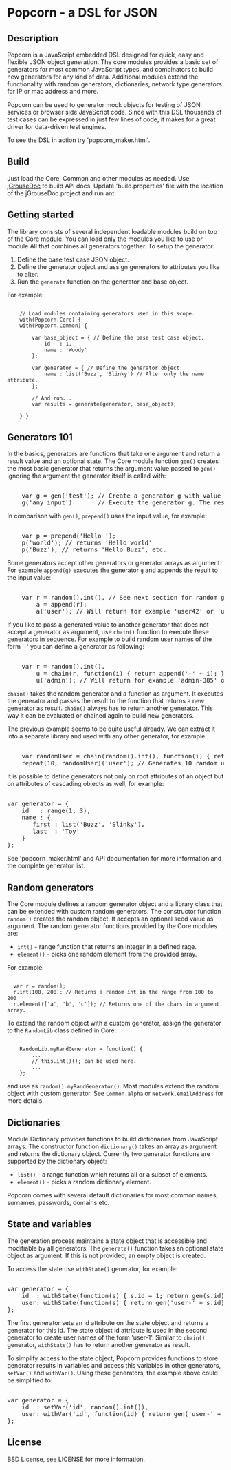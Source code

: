 Popcorn - a DSL for JSON
========================

## Description

Popcorn is a JavaScript embedded DSL designed for quick, easy and
flexible JSON object generation. The core modules provides a basic set
of generators for most common JavaScript types, and combinators to build
new generators for any kind of data. Additional modules extend the 
functionality with random generators, dictionaries, network type
generators for IP or mac address and more.

Popcorn can be used to generator mock objects for testing of JSON services
or browser side JavaScript code. Since with this DSL thousands of test cases
can be expressed in just few lines of code, it makes for a great driver for
data-driven test engines.

To see the DSL in action try 'popcorn_maker.html'.

## Build

Just load the Core, Common and other modules as needed. 
Use [jGrouseDoc](http://code.google.com/p/jgrousedoc/) to build 
API docs. Update 'build.properties' file with the location
of the jGrouseDoc project and run ant.

## Getting started

The library consists of several independent loadable modules build on
top of the Core module. You can load only the modules you like to use 
or module All that combines all generators together.
To setup the generator:

  1. Define the base test case JSON object.
  2. Define the generator object and assign generators to attributes you like to alter.
  3. Run the `generate` function on the generator and base object.

For example:

<pre><code>
	// Load modules containing generators used in this scope.
	with(Popcorn.Core) { 
	with(Popcorn.Common) {   

		var base_object = { // Define the base test case object.
			id   : 1, 
			name : 'Woody'
		};

		var generator = { // Define the generator object. 
			name : list('Buzz', 'Slinky') // Alter only the name attribute.
		};

		// And run...
		var results = generate(generator, base_object);

	} }
</code></pre>

## Generators 101

In the basics, generators are functions that take one argument and return
a result value and an optional state. The Core module function `gen()` 
creates the most basic generator that returns the argument value passed to 
`gen()` ignoring the argument the generator itself is called with:

<pre><core>
	var g = gen('test'); // Create a generator g with value 'test'.
	g('any input')       // Execute the generator g. The result is 'test'.
</core></pre>

In comparison with `gen()`, `prepend()` uses the input value, for example:

<pre><core>
	var p = prepend('Hello ');
	p('world'); // returns 'Hello world'
	p('Buzz'); // returns 'Hello Buzz', etc.
</core></pre>

Some generators accept other generators or generator arrays as argument.
For example `append(g)` executes the generator `g` and appends the
result to the input value:

<pre><core>
	var r = random().int(), // See next section for random generators.
	    a = append(r);
	    a('user'); // Will return for example 'user42' or 'user573' etc.
</core></pre>

If you like to pass a generated value to another generator that does not 
accept a generator as argument, use `chain()` function to execute these
generators in sequence. For example to build random user names of the 
form '<user>-<random int>' you can define a generator as following:

<pre><core>
	var r = random().int(),
	    u = chain(r, function(i) { return append('-' + i); });
	    u('admin'); // Will return for example 'admin-385' or 'admin-712', etc.
</core></pre>

`chain()` takes the random generator and a function as argument. It executes 
the generator and passes the result to the function that returns a new generator 
as result. `chain()` always has to return another generator. This way it can
be evaluated or chained again to build new generators.

The previous example seems to be quite useful already. We can extract it
into a separate library and used with any other generator, for example:

<pre><core>
	var randomUser = chain(random().int(), function(i) { return append('-' + i); });
	repeat(10, randomUser)('user'); // Generates 10 random user names `user-xyz`.
</core></pre>

It is possible to define generators not only on root attributes of an object 
but on attributes of cascading objects as well, for example:

<pre><core>
var generator = {
	id   : range(1, 3),
	name : {
       first : list('Buzz', 'Slinky'),
       last  : 'Toy'
    }
};
</core></pre>

See 'popcorn_maker.html' and API documentation for more information and 
the complete generator list.

## Random generators

The Core module defines a random generator object and a library class that 
can be extended with custom random generators. The constructor function 
`random()` creates the random object. It accepts an optional seed value 
as argument.
The random generator functions provided by the Core modules are:

  - `int()` - range function that returns an integer in a defined rage.
  - `element()` - picks one random element from the provided array.

For example:

<pre><code>
  var r = random();
  r.int(100, 200); // Returns a random int in the range from 100 to 200
  r.element(['a', 'b', 'c']); // Returns one of the chars in argument array.
</code></pre>

To extend the random object with a custom generator, assign 
the generator to the `RandomLib` class defined in Core:

<pre><code>
	RandomLib.myRandGenerator = function() {
		... 
		// this.int()(); can be used here.
		... 
	};
</code></pre>

and use as `random().myRandGenerator()`.
Most modules extend the random object with custom generator.
See `Common.alpha` or `Network.emailAddress` for more details.

## Dictionaries

Module Dictionary provides functions to build dictionaries
from JavaScript arrays. The constructor function `dictionary()`
takes an array as argument and returns the dictionary object.
Currently two generator functions are supported by the dictionary 
object:

  - `list()` - a range function which returns all or a subset of elements.
  - `element()` - picks a random dictionary element.

Popcorn comes with several default dictionaries for most common
names, surnames, passwords, domains etc.

## State and variables

The generation process maintains a state object that is accessible and
modifiable by all generators. The `generate()` function takes an optional
state object as argument. If this is not provided, an empty object is created.

To access the state use `withState()` generator, for example:

<pre><core>
var generator = {
	id  : withState(function(s) { s.id = 1; return gen(s.id); }),
	user: withState(function(s) { return gen('user-' + s.id); })
};
</core></pre>

The first generator sets an id attribute on the state object
and returns a generator for this id. The state object id attribute
is used in the second generator to create user names of the form 'user-1'. 
Similar to `chain()` generator, `withState()` has to return another
generator as result.

To simplify access to the state object, Popcorn provides functions to 
store generator results in variables and access this variables in other
generators, `setVar()` and `withVar()`. Using these generators,
the example above could be simplified to:

<pre><core>
var generator = {
	id  : setVar('id', random().int()),
	user: withVar('id', function(id) { return gen('user-' + id); })
};
</core></pre>

## License

BSD License, see LICENSE for more information.


